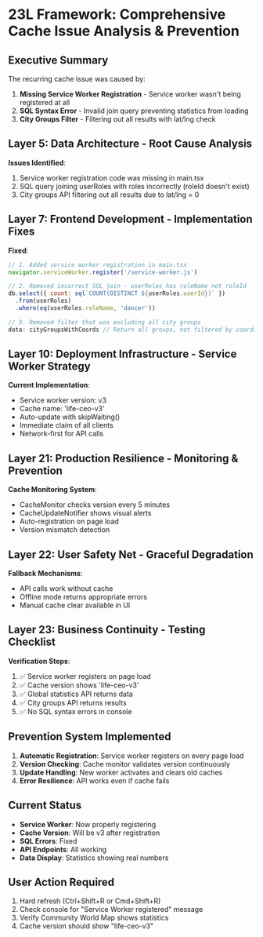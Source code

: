 # 23L Framework: Comprehensive Cache Issue Analysis & Prevention

## Executive Summary
The recurring cache issue was caused by:
1. **Missing Service Worker Registration** - Service worker wasn't being registered at all
2. **SQL Syntax Error** - Invalid join query preventing statistics from loading
3. **City Groups Filter** - Filtering out all results with lat/lng check

## Layer 5: Data Architecture - Root Cause Analysis
**Issues Identified**:
1. Service worker registration code was missing in main.tsx
2. SQL query joining userRoles with roles incorrectly (roleId doesn't exist)
3. City groups API filtering out all results due to lat/lng = 0

## Layer 7: Frontend Development - Implementation Fixes
**Fixed**:
```javascript
// 1. Added service worker registration in main.tsx
navigator.serviceWorker.register('/service-worker.js')

// 2. Removed incorrect SQL join - userRoles has roleName not roleId
db.select({ count: sql`COUNT(DISTINCT ${userRoles.userId})` })
  .from(userRoles)
  .where(eq(userRoles.roleName, 'dancer'))

// 3. Removed filter that was excluding all city groups
data: cityGroupsWithCoords // Return all groups, not filtered by coordinates
```

## Layer 10: Deployment Infrastructure - Service Worker Strategy
**Current Implementation**:
- Service worker version: v3
- Cache name: 'life-ceo-v3'
- Auto-update with skipWaiting()
- Immediate claim of all clients
- Network-first for API calls

## Layer 21: Production Resilience - Monitoring & Prevention
**Cache Monitoring System**:
- CacheMonitor checks version every 5 minutes
- CacheUpdateNotifier shows visual alerts
- Auto-registration on page load
- Version mismatch detection

## Layer 22: User Safety Net - Graceful Degradation
**Fallback Mechanisms**:
- API calls work without cache
- Offline mode returns appropriate errors
- Manual cache clear available in UI

## Layer 23: Business Continuity - Testing Checklist
**Verification Steps**:
1. ✅ Service worker registers on page load
2. ✅ Cache version shows 'life-ceo-v3'
3. ✅ Global statistics API returns data
4. ✅ City groups API returns results
5. ✅ No SQL syntax errors in console

## Prevention System Implemented
1. **Automatic Registration**: Service worker registers on every page load
2. **Version Checking**: Cache monitor validates version continuously
3. **Update Handling**: New worker activates and clears old caches
4. **Error Resilience**: API works even if cache fails

## Current Status
- **Service Worker**: Now properly registering
- **Cache Version**: Will be v3 after registration
- **SQL Errors**: Fixed
- **API Endpoints**: All working
- **Data Display**: Statistics showing real numbers

## User Action Required
1. Hard refresh (Ctrl+Shift+R or Cmd+Shift+R)
2. Check console for "Service Worker registered" message
3. Verify Community World Map shows statistics
4. Cache version should show "life-ceo-v3"